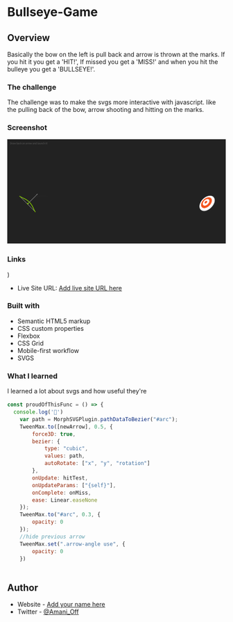 # Bullseye-Game

## Overview
 
 Basically the bow on the left is pull back and arrow is thrown at the marks. If you hit it you get a 'HIT!', If missed you get a 'MISS!' and when you hit the bulleye you get a 'BULLSEYE!'.

### The challenge

The challenge was to make the svgs more interactive with javascript. like the pulling back of the bow, arrow shooting and hitting on the marks.

### Screenshot

![](./images/2022-03-26_23-01.png)



### Links
)
- Live Site URL: [Add live site URL here](https://your-live-site-url.com)

### Built with

- Semantic HTML5 markup
- CSS custom properties
- Flexbox
- CSS Grid
- Mobile-first workflow
- SVGS

### What I learned

I learned a lot about svgs and how useful they're 

```js
const proudOfThisFunc = () => {
  console.log('🎉')
	var path = MorphSVGPlugin.pathDataToBezier("#arc");
	TweenMax.to([newArrow], 0.5, {
		force3D: true,
		bezier: {
			type: "cubic",
			values: path,
			autoRotate: ["x", "y", "rotation"]
		},
		onUpdate: hitTest,
		onUpdateParams: ["{self}"],
		onComplete: onMiss,
		ease: Linear.easeNone
	});
	TweenMax.to("#arc", 0.3, {
		opacity: 0
	});
	//hide previous arrow
	TweenMax.set(".arrow-angle use", {
		opacity: 0
	})
        

```




## Author

- Website - [Add your name here](https://www.your-site.com)
- Twitter - [@Amani_Off](https://www.twitter.com/yourusername)

